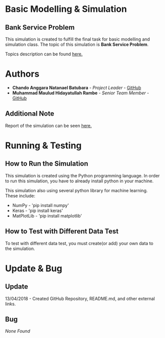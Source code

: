 # Basic Modelling & Simulation
## Bank Service Problem

This simulation is created to fulfill the final task for basic modelling and simulation class. The topic of this simulation is **Bank Service Problem**.

Topics description can be found [here.](https://drive.google.com/open?id=1XpRQRbWC3CP3ewMoMJLM5zj-xPJ2pn8B)

# Authors
* **Chando Anggara Natanael Batubara** - *Project Leader* - [GitHub](https://github.com/)
* **Muhammad Maulud Hidayatullah Rambe** - *Senior Team Member* - [GitHub](https://github.com/)

## Additional Note
Report of the simulation can be seen [here.](https://docs.google.com/document/d/10TvSKRi_3jTD_pwWQhwpTpqqUl-9qzmq7XHo8_T5h7Q/edit?usp=sharing)

# Running & Testing
## How to Run the Simulation
This simulation is created using the Python programming language. In order to run this simulation, you have to already install python in your machine.

This simulation also using several python library for machine learning. These include:
* NumPy - 'pip install numpy'
* Keras - 'pip install keras'
* MatPlotLib - 'pip install matplotlib'

## How to Test with Different Data Test
To test with different data test, you must create(or add) your own data to the simulation.

# Update & Bug
## Update
13/04/2018 - Created GitHub Repository, README.md, and other external links.

## Bug
*None Found*
